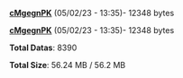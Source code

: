 [**cMgegnPK**](/data/cMgegnPK.txt) (05/02/23 - 13:35)- 12348 bytes

[**cMgegnPK**](/data/cMgegnPK.txt) (05/02/23 - 13:35)- 12348 bytes

**Total Datas**: 8390

**Total Size**: 56.24 MB / 56.2 MB